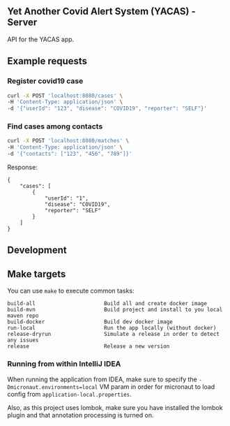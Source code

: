 ## Yet Another Covid Alert System (YACAS) - Server

API for the YACAS app.


## Example requests

### Register covid19 case

```sh
curl -X POST 'localhost:8080/cases' \
-H 'Content-Type: application/json' \
-d '{"userId": "123", "disease": "COVID19", "reporter": "SELF"}'
```

### Find cases among contacts

```sh
curl -X POST 'localhost:8080/matches' \
-H 'Content-Type: application/json' \
-d '{"contacts": ["123", "456", "789"]}'
```

Response:
```
{
    "cases": [
        {
            "userId": "1",
            "disease": "COVID19",
            "reporter": "SELF"
        }
    ]
}
```

## Development

## Make targets

You can use `make` to execute common tasks:
```
build-all                      Build all and create docker image
build-mvn                      Build project and install to you local maven repo
build-docker                   Build dev docker image
run-local                      Run the app locally (without docker)
release-dryrun                 Simulate a release in order to detect any issues
release                        Release a new version
```

### Running from within IntelliJ IDEA

When running the application from IDEA, make sure to specify the `-Dmicronaut.environments=local`
VM param in order for micronaut to load config from `application-local.properties`.

Also, as this project uses lombok, make sure you have installed the lombok plugin and that
annotation processing is turned on.

